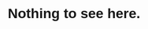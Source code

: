 
<style>

body {
	display: flex;
  align-items: center;
  justify-content: center;
  font-family: arial;
  height: 100vh;
  width: 100vw;
}
</style>

<div>

# Nothing to see here.

</div>